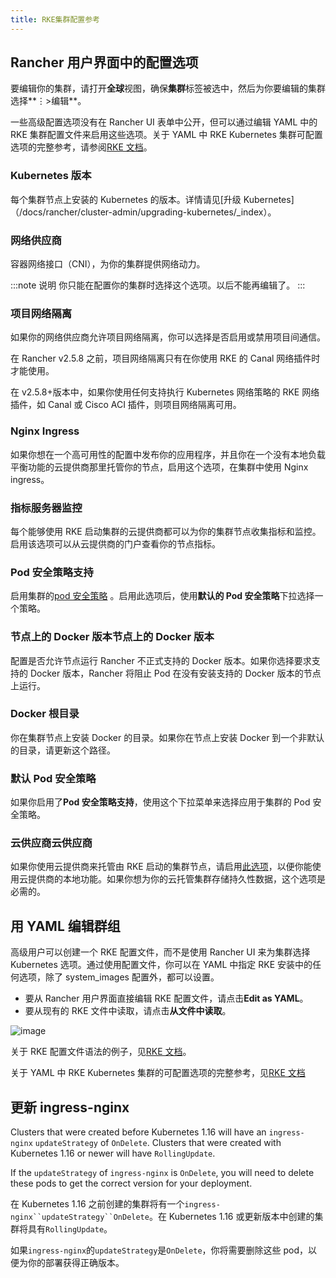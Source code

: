 ```yaml
---
title: RKE集群配置参考
---
```


## Rancher 用户界面中的配置选项

要编辑你的集群，请打开**全球**视图，确保**集群**标签被选中，然后为你要编辑的集群选择**&#8942;>编辑**。

一些高级配置选项没有在 Rancher UI 表单中公开，但可以通过编辑 YAML 中的 RKE 集群配置文件来启用这些选项。关于 YAML 中 RKE Kubernetes 集群可配置选项的完整参考，请参阅[RKE 文档](/docs/rke/config-options/_index)。

### Kubernetes 版本

每个集群节点上安装的 Kubernetes 的版本。详情请见[升级 Kubernetes]（/docs/rancher/cluster-admin/upgrading-kubernetes/\_index）。

### 网络供应商

容器网络接口（CNI），为你的集群提供网络动力。

:::note 说明
你只能在配置你的集群时选择这个选项。以后不能再编辑了。
:::

### 项目网络隔离

如果你的网络供应商允许项目网络隔离，你可以选择是否启用或禁用项目间通信。

在 Rancher v2.5.8 之前，项目网络隔离只有在你使用 RKE 的 Canal 网络插件时才能使用。

在 v2.5.8+版本中，如果你使用任何支持执行 Kubernetes 网络策略的 RKE 网络插件，如 Canal 或 Cisco ACI 插件，则项目网络隔离可用。

### Nginx Ingress

如果你想在一个高可用性的配置中发布你的应用程序，并且你在一个没有本地负载平衡功能的云提供商那里托管你的节点，启用这个选项，在集群中使用 Nginx ingress。

### 指标服务器监控

每个能够使用 RKE 启动集群的云提供商都可以为你的集群节点收集指标和监控。启用该选项可以从云提供商的门户查看你的节点指标。

### Pod 安全策略支持

启用集群的[pod 安全策略](/docs/rancher2.5/admin-settings/pod-security-policies/_index) 。启用此选项后，使用**默认的 Pod 安全策略**下拉选择一个策略。

### 节点上的 Docker 版本节点上的 Docker 版本

配置是否允许节点运行 Rancher 不正式支持的 Docker 版本。如果你选择要求支持的 Docker 版本，Rancher 将阻止 Pod 在没有安装支持的 Docker 版本的节点上运行。

### Docker 根目录

你在集群节点上安装 Docker 的目录。如果你在节点上安装 Docker 到一个非默认的目录，请更新这个路径。

### 默认 Pod 安全策略

如果你启用了**Pod 安全策略支持**，使用这个下拉菜单来选择应用于集群的 Pod 安全策略。

### 云供应商云供应商

如果你使用云提供商来托管由 RKE 启动的集群节点，请启用[此选项](/docs/rancher2.5/cluster-provisioning/rk-clusters/options/cloud-providers/_index)，以便你能使用云提供商的本地功能。如果你想为你的云托管集群存储持久性数据，这个选项是必需的。

## 用 YAML 编辑群组

高级用户可以创建一个 RKE 配置文件，而不是使用 Rancher UI 来为集群选择 Kubernetes 选项。通过使用配置文件，你可以在 YAML 中指定 RKE 安装中的任何选项，除了 system_images 配置外，都可以设置。

- 要从 Rancher 用户界面直接编辑 RKE 配置文件，请点击**Edit as YAML**。
- 要从现有的 RKE 文件中读取，请点击**从文件中读取**。

![image](/img/rancher/cluster-options-yaml.png)

关于 RKE 配置文件语法的例子，见[RKE 文档]({{<baseurl>}}/rke/latest/en/example-yamls/)。

关于 YAML 中 RKE Kubernetes 集群的可配置选项的完整参考，见[RKE 文档]({{<baseurl>}}/rke/latest/en/config-options/)

## 更新 ingress-nginx

Clusters that were created before Kubernetes 1.16 will have an `ingress-nginx` `updateStrategy` of `OnDelete`. Clusters that were created with Kubernetes 1.16 or newer will have `RollingUpdate`.

If the `updateStrategy` of `ingress-nginx` is `OnDelete`, you will need to delete these pods to get the correct version for your deployment.

在 Kubernetes 1.16 之前创建的集群将有一个` ingress-nginx``updateStrategy``OnDelete `。在 Kubernetes 1.16 或更新版本中创建的集群将具有`RollingUpdate`。

如果`ingress-nginx`的`updateStrategy`是`OnDelete`，你将需要删除这些 pod，以便为你的部署获得正确版本。
